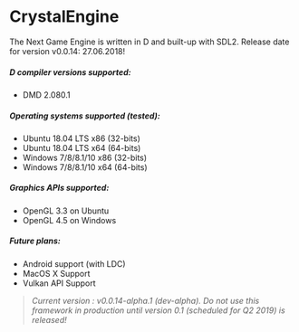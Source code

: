 # CrystalEngine
The Next Game Engine is written in D and built-up with SDL2.
Release date for version v0.0.14: 27.06.2018!

##### D compiler versions supported:
* DMD 2.080.1

##### Operating systems supported (tested):
* Ubuntu 18.04 LTS x86 (32-bits)
* Ubuntu 18.04 LTS x64 (64-bits)
* Windows 7/8/8.1/10 x86 (32-bits)
* Windows 7/8/8.1/10 x64 (64-bits)

##### Graphics APIs supported:
* OpenGL 3.3 on Ubuntu
* OpenGL 4.5 on Windows

##### Future plans:
* Android support (with LDC)
* MacOS X Support
* Vulkan API Support

> *Current version : v0.0.14-alpha.1 (dev-alpha). Do not use this framework in production until version 0.1 (scheduled for Q2 2019) is released!*
